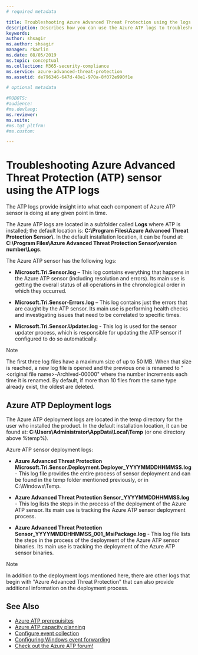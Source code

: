 ```yaml
---
# required metadata

title: Troubleshooting Azure Advanced Threat Protection using the logs | Microsoft Docs
description: Describes how you can use the Azure ATP logs to troubleshoot issues
keywords:
author: shsagir
ms.author: shsagir
manager: rkarlin
ms.date: 08/05/2019
ms.topic: conceptual
ms.collection: M365-security-compliance
ms.service: azure-advanced-threat-protection
ms.assetid: de796346-647d-48e1-970a-8f072e990f1e

# optional metadata

#ROBOTS:
#audience:
#ms.devlang:
ms.reviewer: 
ms.suite: 
#ms.tgt_pltfrm:
#ms.custom:

---
```




# Troubleshooting Azure Advanced Threat Protection (ATP) sensor using the ATP logs
The ATP logs provide insight into what each component of Azure ATP sensor is doing at any given point in time.


The Azure ATP logs are located in a subfolder called **Logs** where ATP is installed; the default location is: **C:\Program Files\Azure Advanced Threat Protection Sensor\\**. In the default installation location, it can be found at: **C:\Program Files\Azure Advanced Threat Protection Sensor\version number\Logs**.

The Azure ATP sensor has the following logs:

-   **Microsoft.Tri.Sensor.log** – This log contains everything that happens in the Azure ATP sensor (including resolution and errors). Its main use is getting the overall status of all operations in the chronological order in which they occurred.

-   **Microsoft.Tri.Sensor-Errors.log** – This log contains just the errors that are caught by the ATP sensor. Its main use is performing health checks and investigating issues that need to be correlated to specific times.

-	**Microsoft.Tri.Sensor.Updater.log** - This log is used for the sensor updater process, which is responsible for updating the ATP sensor if configured to do so automatically. 


> [!NOTE]
> The first three log files have a maximum size of up to 50 MB. When that size is reached, a new log file is opened and the previous one is renamed to "&lt;original file name&gt;-Archived-00000" where the number increments each time it is renamed. By default, if more than 10 files from the same type already exist, the oldest are deleted.

## Azure ATP Deployment logs
The Azure ATP deployment logs are located in the temp directory for the user who installed the product. In the default installation location, it can be found at: **C:\Users\Administrator\AppData\Local\Temp** (or one directory above %temp%).

Azure ATP sensor deployment logs:

-  **Azure Advanced Threat Protection Microsoft.Tri.Sensor.Deployment.Deployer_YYYYMMDDHHMMSS.log** - This log file provides the entire process of sensor deployment and can be found in the temp folder mentioned previously, or in C:\Windows\Temp. 

-   **Azure Advanced Threat Protection Sensor_YYYYMMDDHHMMSS.log** - This log lists the steps in the process of the deployment of the Azure ATP sensor. Its main use is tracking the Azure ATP sensor deployment process.

-   **Azure Advanced Threat Protection Sensor_YYYYMMDDHHMMSS_001_MsiPackage.log** - This log file lists the steps in the process of the deployment of the Azure ATP sensor binaries. Its main use is tracking the deployment of the Azure ATP sensor binaries.


> [!NOTE] 
> In addition to the deployment logs mentioned here, there are other logs that begin with "Azure Advanced Threat Protection" that can also provide additional information on the deployment process.


## See Also
- [Azure ATP prerequisites](atp-prerequisites.md)
- [Azure ATP capacity planning](atp-capacity-planning.md)
- [Configure event collection](configure-event-collection.md)
- [Configuring Windows event forwarding](configure-event-forwarding.md)
- [Check out the Azure ATP forum!](https://aka.ms/azureatpcommunity)
